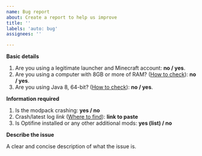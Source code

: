 ```yaml
---
name: Bug report
about: Create a report to help us improve
title: ''
labels: 'auto: bug'
assignees: ''

---
```

<!--
Please fill in the following information.
-->

**Basic details**
1. Are you using a legitimate launcher and Minecraft account:
**no / yes**.
2. Are you using a computer with 8GB or more of RAM? ([How to check](https://www.wikihow.com/Check-Computer-RAM)):
**no / yes**.
3. Are you using Java 8, 64-bit? ([How to check](https://www.wikihow.com/Determine-Java-Version)):
**no / yes**.

<!--
Please post logs only using paste-tools like https://mclo.gs/ or https://pastebin.com/index.
-->

**Information required**
1. Is the modpack crashing: **yes / no**
2. Crash/latest log *link* ([Where to find](https://github.com/xJon/The-1.12.2-Pack/blob/master/log_location.md#finding-modpack-installation-folder)): **link to paste**
3. Is Optifine installed or any other additional mods: **yes (list) / no**

**Describe the issue**

A clear and concise description of what the issue is.
